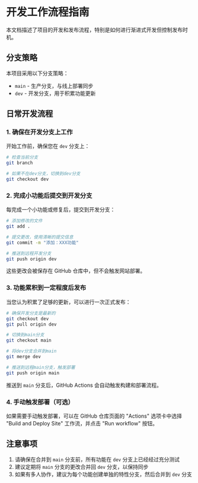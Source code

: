 # 开发工作流程指南

本文档描述了项目的开发和发布流程，特别是如何进行渐进式开发但控制发布时机。

## 分支策略

本项目采用以下分支策略：

- `main` - 生产分支，与线上部署同步
- `dev` - 开发分支，用于积累功能更新

## 日常开发流程

### 1. 确保在开发分支上工作

开始工作前，确保您在 `dev` 分支上：

```bash
# 检查当前分支
git branch

# 如果不在dev分支，切换到dev分支
git checkout dev
```

### 2. 完成小功能后提交到开发分支

每完成一个小功能或修复后，提交到开发分支：

```bash
# 添加修改的文件
git add .

# 提交更改，使用清晰的提交信息
git commit -m "添加：XXX功能" 

# 推送到远程开发分支
git push origin dev
```

这些更改会被保存在 GitHub 仓库中，但不会触发网站部署。

### 3. 功能累积到一定程度后发布

当您认为积累了足够的更新，可以进行一次正式发布：

```bash
# 确保开发分支是最新的
git checkout dev
git pull origin dev

# 切换到main分支
git checkout main

# 将dev分支合并到main
git merge dev

# 推送到远程main分支，触发部署
git push origin main
```

推送到 `main` 分支后，GitHub Actions 会自动触发构建和部署流程。

### 4. 手动触发部署（可选）

如果需要手动触发部署，可以在 GitHub 仓库页面的 "Actions" 选项卡中选择 "Build and Deploy Site" 工作流，并点击 "Run workflow" 按钮。

## 注意事项

1. 请确保在合并到 `main` 分支前，所有功能在 `dev` 分支上已经经过充分测试
2. 建议定期将 `main` 分支的更改合并回 `dev` 分支，以保持同步
3. 如果有多人协作，建议为每个功能创建单独的特性分支，然后合并到 `dev` 分支 